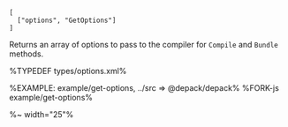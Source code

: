 ```## getOptions => Array<string>
[
  ["options", "GetOptions"]
]
```

Returns an array of options to pass to the compiler for `Compile` and `Bundle` methods.

%TYPEDEF types/options.xml%

%EXAMPLE: example/get-options, ../src => @depack/depack%
%FORK-js example/get-options%

%~ width="25"%